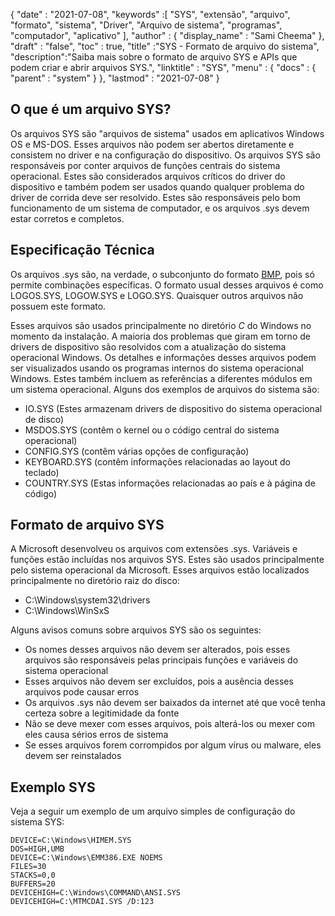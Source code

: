 {
  "date" : "2021-07-08",
  "keywords" :[ "SYS", "extensão", "arquivo", "formato", "sistema", "Driver", "Arquivo de sistema", "programas", "computador", "aplicativo" ],
  "author" : {
    "display_name" : "Sami Cheema"
},
  "draft" : "false",
  "toc" : true,
  "title" :"SYS - Formato de arquivo do sistema",
  "description":"Saiba mais sobre o formato de arquivo SYS e APIs que podem criar e abrir arquivos SYS.",
  "linktitle" : "SYS",
  "menu" : {
    "docs" : {
      "parent" : "system"
}
},
  "lastmod" : "2021-07-08"
}

## O que é um arquivo SYS? ##

Os arquivos SYS são "arquivos de sistema" usados em aplicativos Windows OS e MS-DOS. Esses arquivos não podem ser abertos diretamente e consistem no driver e na configuração do dispositivo. Os arquivos SYS são responsáveis por conter arquivos de funções centrais do sistema operacional. Estes são considerados arquivos críticos do driver do dispositivo e também podem ser usados quando qualquer problema do driver de corrida deve ser resolvido. Estes são responsáveis pelo bom funcionamento de um sistema de computador, e os arquivos .sys devem estar corretos e completos.


## Especificação Técnica ##

Os arquivos .sys são, na verdade, o subconjunto do formato [BMP](/pt/image/bmp/), pois só permite combinações específicas. O formato usual desses arquivos é como LOGOS.SYS, LOGOW.SYS e LOGO.SYS. Quaisquer outros arquivos não possuem este formato.

Esses arquivos são usados principalmente no diretório *C* do Windows no momento da instalação. A maioria dos problemas que giram em torno de drivers de dispositivo são resolvidos com a atualização do sistema operacional Windows. Os detalhes e informações desses arquivos podem ser visualizados usando os programas internos do sistema operacional Windows. Estes também incluem as referências a diferentes módulos em um sistema operacional.
Alguns dos exemplos de arquivos do sistema são:

* IO.SYS (Estes armazenam drivers de dispositivo do sistema operacional de disco)
* MSDOS.SYS (contêm o kernel ou o código central do sistema operacional)
* CONFIG.SYS (contêm várias opções de configuração)
* KEYBOARD.SYS (contêm informações relacionadas ao layout do teclado)
* COUNTRY.SYS (Estas informações relacionadas ao país e à página de código)

## Formato de arquivo SYS ##

A Microsoft desenvolveu os arquivos com extensões .sys. Variáveis e funções estão incluídas nos arquivos SYS. Estes são usados principalmente pelo sistema operacional da Microsoft. Esses arquivos estão localizados principalmente no diretório raiz do disco:

* C:\Windows\system32\drivers
* C:\Windows\WinSxS

Alguns avisos comuns sobre arquivos SYS são os seguintes:

* Os nomes desses arquivos não devem ser alterados, pois esses arquivos são responsáveis pelas principais funções e variáveis do sistema operacional
* Esses arquivos não devem ser excluídos, pois a ausência desses arquivos pode causar erros
* Os arquivos .sys não devem ser baixados da internet até que você tenha certeza sobre a legitimidade da fonte
* Não se deve mexer com esses arquivos, pois alterá-los ou mexer com eles causa sérios erros de sistema
* Se esses arquivos forem corrompidos por algum vírus ou malware, eles devem ser reinstalados

## Exemplo SYS ##

Veja a seguir um exemplo de um arquivo simples de configuração do sistema SYS:

```
DEVICE=C:\Windows\HIMEM.SYS
DOS=HIGH,UMB
DEVICE=C:\Windows\EMM386.EXE NOEMS
FILES=30
STACKS=0,0
BUFFERS=20
DEVICEHIGH=C:\Windows\COMMAND\ANSI.SYS
DEVICEHIGH=C:\MTMCDAI.SYS /D:123
```
